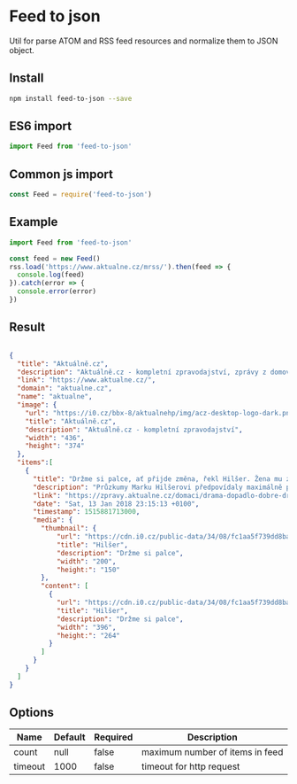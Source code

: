 Feed to json
=================

Util for parse ATOM and RSS feed resources and normalize them to JSON object.

## Install

```sh
npm install feed-to-json --save
```

## ES6 import

```js
import Feed from 'feed-to-json'
``` 

## Common js import

```js
const Feed = require('feed-to-json')
```

## Example

```js
import Feed from 'feed-to-json'

const feed = new Feed()
rss.load('https://www.aktualne.cz/mrss/').then(feed => {
  console.log(feed)
}).catch(error => {
  console.error(error)
})
```

## Result
```json

{
  "title": "Aktuálně.cz",
  "description": "Aktuálně.cz - kompletní zpravodajství, zprávy z domova i ze světa",
  "link": "https://www.aktualne.cz/",
  "domain": "aktualne.cz",
  "name": "aktualne",
  "image": {
    "url": "https://i0.cz/bbx-8/aktualnehp/img/acz-desktop-logo-dark.png",
    "title": "Aktuálně.cz",
    "description": "Aktuálně.cz - kompletní zpravodajství",
    "width": "436",
    "height": "374"
  },
  "items":[
    {
      "title": "Držme si palce, ať přijde změna, řekl Hilšer. Žena mu zakázala další kandidaturu do sedmdesáti",
      "description": "Průzkumy Marku Hilšerovi předpovídaly maximálně pět procent, nakonec dosáhl téměř na devět. Jiřímu Drahošovi nabídl pomoc v kampani před druhým kolem.",
      "link": "https://zpravy.aktualne.cz/domaci/drama-dopadlo-dobre-drzme-si-palce-at-prijde-zmena-rekl-hils/r~415cedd2f88811e7988aac1f6b220ee8/",
      "date": "Sat, 13 Jan 2018 23:15:13 +0100",
      "timestamp": 1515881713000,
      "media": {
        "thumbnail": {
            "url": "https://cdn.i0.cz/public-data/34/08/fc1aa5f739dd8ba762522e86747f_r4:3_w200_h150_gf1ea9e8af87c11e7afac0cc47ab5f122.jpg",
            "title": "Hilšer",
            "description": "Držme si palce",
            "width": "200",
            "height:": "150"
        },
        "content": [
          {
            "url": "https://cdn.i0.cz/public-data/34/08/fc1aa5f739dd8ba762522e86747f_r3:2_w396_h264_gf1ea9e8af87c11e7afac0cc47ab5f122.jpg",
            "title": "Hilšer",
            "description": "Držme si palce",
            "width": "396",
            "height:": "264"
          }
        ]
      }
    }
  ]
}
```

## Options

Name | Default | Required | Description
--- | --- | --- | ---
count | null | false | maximum number of items in feed
timeout | 1000 | false | timeout for http request
